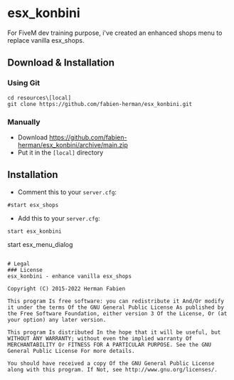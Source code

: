 # esx_konbini
For FiveM dev training purpose, i've created an enhanced shops menu to replace vanilla esx_shops.

## Download & Installation

### Using Git
```
cd resources\[local]
git clone https://github.com/fabien-herman/esx_konbini.git
```

### Manually
- Download https://github.com/fabien-herman/esx_konbini/archive/main.zip
- Put it in the `[local]` directory

## Installation
- Comment this to your `server.cfg`:
```
#start esx_shops
```

- Add this to your `server.cfg`:
```
start esx_konbini
```

start esx_menu_dialog
```

# Legal
### License
esx_konbini - enhance vanilla esx_shops

Copyright (C) 2015-2022 Herman Fabien

This program Is free software: you can redistribute it And/Or modify it under the terms Of the GNU General Public License As published by the Free Software Foundation, either version 3 Of the License, Or (at your option) any later version.

This program Is distributed In the hope that it will be useful, but WITHOUT ANY WARRANTY; without even the implied warranty Of MERCHANTABILITY Or FITNESS FOR A PARTICULAR PURPOSE. See the GNU General Public License For more details.

You should have received a copy Of the GNU General Public License along with this program. If Not, see http://www.gnu.org/licenses/.
